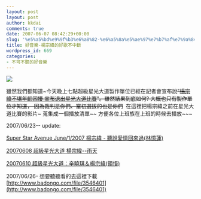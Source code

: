 ```yaml
---
layout: post
layout: post
author: kkdai
comments: true
date: 2007-06-07 08:42:29+00:00
slug: '%e5%a5%bd%e9%9f%b3%e6%a8%82-%e6%a5%8a%e5%ae%97%e7%b7%af%e7%9a%84%e5%a5%bd%e6%ad%8c%e4%b8%8d%e4%b8%ad%e6%96%b7'
title: 好音樂-楊宗緯的好歌不中斷
wordpress_id: 669
categories:
- 不可不聽的好音樂
---
```


[![](http://tw.streetvoice.com/zyfile/profile/409413/HIMGA_409413_C11604C9FADA41B2B8F4FDDFF646943B.jpg)](http://tw.streetvoice.com/music/user-musician-profile.asp?sd=409413)

雖然我們都知道~今天晚上七點超級星光大道製作單位已經在記者會宣布說~~"[楊宗緯不堪年齡困擾 宣布退出星光大道比賽](http://news.sina.com.tw/ents/cna/tw/2007-06-06/220912542238.shtml)"。雖然結果到底如何? 大概也只有製作單位才知道， 因為裁判是你們、當初選拔的也是你們~~  在這裡把楊宗緯之前在星光大道比賽的影片~ 蒐集成一個播放清單~~ 方便各位上班族在上班的時候去播放~~~

2007/06/23-- update: 

[Super Star Avenue June/1/2007 楊宗緯 - 聽說愛情回來過(林憶蓮)](http://youtube.com/watch?v=_mDuzdE9Ndo)

[20070608 超級星光大道 楊宗緯--雨天](http://youtube.com/watch?v=n3-ZMNOeL6M)

[20070610 超級星光大道：辛曉琪＆楊宗緯(領悟)](http://youtube.com/watch?v=lLLRHQJTXFM)

2007/06/26- 想要聽聽看的去這裡下載 [http://www.badongo.com/file/3546401](http://www.badongo.com/file/3546401)  

